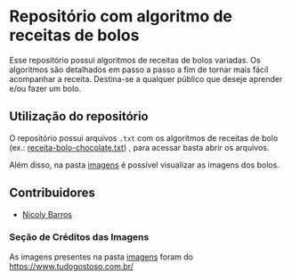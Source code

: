 # Repositório com algoritmo de receitas de bolos
Esse repositório possui algoritmos de receitas de bolos variadas. 
Os algoritmos são detalhados em passo a passo a fim de tornar mais fácil acompanhar a receita.
Destina-se a qualquer público que deseje aprender e/ou fazer um bolo.

## Utilização do repositório
O repositório possui arquivos `.txt` com os algoritmos de receitas de bolo (ex.: [receita-bolo-chocolate.txt](https://github.com/joaocruzzup/receitas-bolos/blob/main/receita-bolo-chocolate.txt))
, para acessar basta abrir os arquivos.

Além disso, na pasta [imagens](https://github.com/joaocruzzup/receitas-bolos/tree/main/imagens) é possível visualizar as imagens dos bolos.

## Contribuidores
- [Nicoly Barros](https://github.com/NicolyZup)

### Seção de Créditos das Imagens
As imagens presentes na pasta [imagens](https://github.com/joaocruzzup/receitas-bolos/tree/main/imagens) foram do https://www.tudogostoso.com.br/
